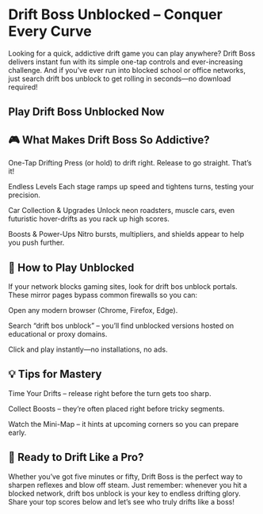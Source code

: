 # Drift Boss Unblocked – Conquer Every Curve 
Looking for a quick, addictive drift game you can play anywhere? Drift Boss delivers instant fun with its simple one-tap controls and ever-increasing challenge. And if you’ve ever run into blocked school or office networks, just search drift bos unblock to get rolling in seconds—no download required!

## **Play Drift Boss Unblocked Now**

## 🎮 What Makes Drift Boss So Addictive?
One-Tap Drifting
Press (or hold) to drift right. Release to go straight. That’s it!

Endless Levels
Each stage ramps up speed and tightens turns, testing your precision.

Car Collection & Upgrades
Unlock neon roadsters, muscle cars, even futuristic hover-drifts as you rack up high scores.

Boosts & Power-Ups
Nitro bursts, multipliers, and shields appear to help you push further.


## 🚧 How to Play Unblocked
If your network blocks gaming sites, look for drift bos unblock portals. These mirror pages bypass common firewalls so you can:

Open any modern browser (Chrome, Firefox, Edge).

Search “drift bos unblock” – you’ll find unblocked versions hosted on educational or proxy domains.

Click and play instantly—no installations, no ads.
 
 ## 💡 Tips for Mastery
Time Your Drifts – release right before the turn gets too sharp.

Collect Boosts – they’re often placed right before tricky segments.

Watch the Mini-Map – it hints at upcoming corners so you can prepare early.

## 🚀 Ready to Drift Like a Pro?
Whether you’ve got five minutes or fifty, Drift Boss is the perfect way to sharpen reflexes and blow off steam. Just remember: whenever you hit a blocked network, drift bos unblock is your key to endless drifting glory. Share your top scores below and let’s see who truly drifts like a boss!
